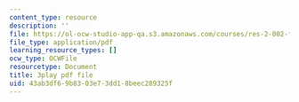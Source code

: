 ```yaml
---
content_type: resource
description: ''
file: https://ol-ocw-studio-app-qa.s3.amazonaws.com/courses/res-2-002-finite-element-procedures-for-solids-and-structures-spring-2010/43ab3df69b8303e73dd18beec289325f_ieV1yZ1l7-c.pdf
file_type: application/pdf
learning_resource_types: []
ocw_type: OCWFile
resourcetype: Document
title: 3play pdf file
uid: 43ab3df6-9b83-03e7-3dd1-8beec289325f
---
```


